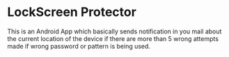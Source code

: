 # LockScreen Protector

This is an Android App which basically sends notification in you mail about the current location of the device if there are more than 5 wrong attempts made if wrong password or pattern is being used.